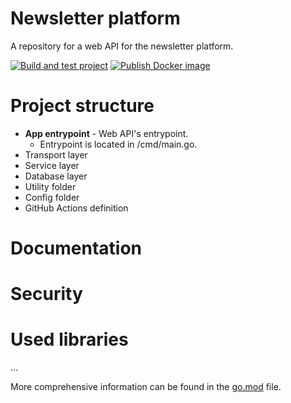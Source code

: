 # Newsletter platform
A repository for a web API for the newsletter platform.

[![Build and test project](https://github.com/MichalMoudry/newsletter-platform/actions/workflows/go.yml/badge.svg)](https://github.com/MichalMoudry/newsletter-platform/actions/workflows/go.yml)
[![Publish Docker image](https://github.com/MichalMoudry/newsletter-platform/actions/workflows/docker_publish.yml/badge.svg)](https://github.com/MichalMoudry/newsletter-platform/actions/workflows/docker_publish.yml)

# Project structure
- **App entrypoint** - Web API's entrypoint.
    - Entrypoint is located in /cmd/main.go.
- Transport layer
- Service layer
- Database layer
- Utility folder
- Config folder
- GitHub Actions definition

# Documentation

# Security

# Used libraries
...

More comprehensive information can be found in the [go.mod](./go.mod "Project's go.mod file") file.
